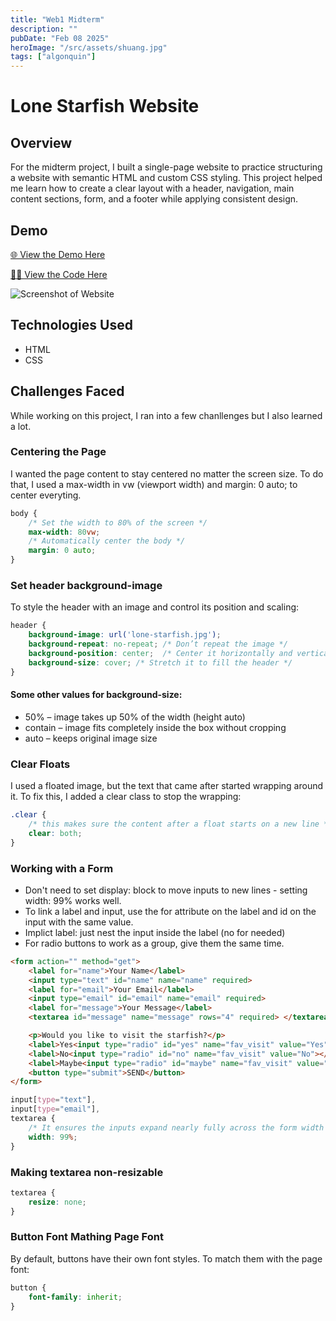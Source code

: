 ```yaml
---
title: "Web1 Midterm"
description: ""
pubDate: "Feb 08 2025"
heroImage: "/src/assets/shuang.jpg"
tags: ["algonquin"]
---
```

# Lone Starfish Website

## Overview
For the midterm project, I built a single-page website to practice structuring a website with semantic HTML and custom CSS styling. This project helped me learn how to create a clear layout with a header, navigation, main content sections, form, and a footer while applying consistent design.

## Demo
[🌐 View the Demo Here](https://liu00701.github.io/midterm/)

[🧑‍💻 View the Code Here](https://github.com/liu00701/liu00701.github.io/tree/main/midterm)

![Screenshot of Website](/images/screenshot-lone-starfish.jpg)

## Technologies Used
- HTML
- CSS

## Challenges Faced 
While working on this project, I ran into a few chanllenges but I also learned a lot.

### Centering the Page

I wanted the page content to stay centered no matter the screen size. To do that, I used a max-width in vw (viewport width) and margin: 0 auto; to center everyting.

``` css
body {
    /* Set the width to 80% of the screen */
    max-width: 80vw; 
    /* Automatically center the body */
    margin: 0 auto;  
}
```

### Set header background-image

To style the header with an image and control its position and scaling: 

``` css
header {
    background-image: url('lone-starfish.jpg');
    background-repeat: no-repeat; /* Don’t repeat the image */
    background-position: center;  /* Center it horizontally and vertically */
    background-size: cover; /* Stretch it to fill the header */
}
```

#### Some other values for background-size:
- 50% – image takes up 50% of the width (height auto)
- contain – image fits completely inside the box without cropping
- auto – keeps original image size

### Clear Floats
I used a floated image, but the text that came after started wrapping around it. To fix this, I added a clear class to stop the wrapping:

``` css
.clear {
    /* this makes sure the content after a float starts on a new line */
    clear: both;
}
```

### Working with a Form

- Don't need to set display: block to move inputs to new lines - setting width: 99% works well.
- To link a label and input, use the for attribute on the label and id on the input with the same value.
- Implict label: just nest the input inside the label (no for needed)
- For radio buttons to work as a group, give them the same time.

``` html
<form action="" method="get">
    <label for="name">Your Name</label>
    <input type="text" id="name" name="name" required>
    <label for="email">Your Email</label>
    <input type="email" id="email" name="email" required>
    <label for="message">Your Message</label>
    <textarea id="message" name="message" rows="4" required> </textarea>

    <p>Would you like to visit the starfish?</p>
    <label>Yes<input type="radio" id="yes" name="fav_visit" value="Yes"></label>
    <label>No<input type="radio" id="no" name="fav_visit" value="No"></label>
    <label>Maybe<input type="radio" id="maybe" name="fav_visit" value="Maybe"></label>
    <button type="submit">SEND</button>
</form>
```

``` css
input[type="text"],
input[type="email"],
textarea {
    /* It ensures the inputs expand nearly fully across the form width while leaving a slight margin to avoid layout issues */
    width: 99%;
}
```

### Making textarea non-resizable
``` css
textarea {
    resize: none;
}
```

### Button Font Mathing Page Font

By default, buttons have their own font styles. To match them with the page font:

``` css
button {
    font-family: inherit;
}
```